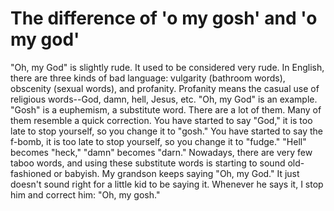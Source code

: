 # The difference of 'o my gosh' and 'o my god'

"Oh, my God" is slightly rude. It used to be considered very rude.  In English, there are three kinds of bad language: vulgarity (bathroom words), obscenity (sexual words), and profanity. Profanity means the casual use of religious words--God, damn, hell, Jesus, etc. "Oh, my God" is an example. "Gosh" is a euphemism, a substitute word. There are a lot of them. Many of them resemble a quick correction. You have started to say "God," it is too late to stop yourself, so you change it to "gosh." You have started to say the f-bomb, it is too late to stop yourself, so you change it to "fudge." "Hell" becomes "heck," "damn" becomes "darn."  Nowadays, there are very few taboo words, and using these substitute words is starting to sound old-fashioned or babyish. My grandson keeps saying "Oh, my God."  It just doesn't sound right for a little kid to be saying it. Whenever he says it, I stop him and correct him: "Oh, my gosh."